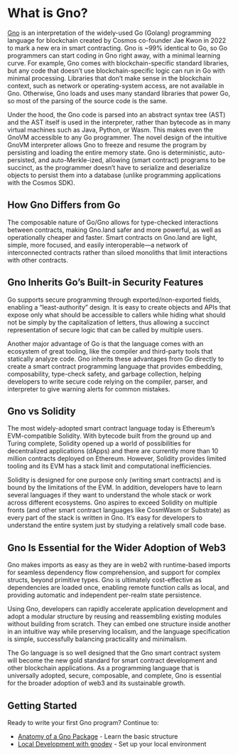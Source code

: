 # What is Gno?

[Gno](https://github.com/gnolang/gno) is an interpretation of the widely-used Go
(Golang) programming language for blockchain created by Cosmos co-founder Jae
Kwon in 2022 to mark a new era in smart contracting. Gno is ~99% identical to
Go, so Go programmers can start coding in Gno right away, with a minimal
learning curve. For example, Gno comes with blockchain-specific standard
libraries, but any code that doesn’t use blockchain-specific logic can run in Go
with minimal processing. Libraries that don’t make sense in the blockchain
context, such as network or operating-system access, are not available in
Gno. Otherwise, Gno loads and uses many standard libraries that power Go, so
most of the parsing of the source code is the same.

Under the hood, the Gno code is parsed into an abstract syntax tree (AST) and
the AST itself is used in the interpreter, rather than bytecode as in many
virtual machines such as Java, Python, or Wasm. This makes even the GnoVM
accessible to any Go programmer. The novel design of the intuitive GnoVM
interpreter allows Gno to freeze and resume the program by persisting and
loading the entire memory state. Gno is deterministic, auto-persisted, and
auto-Merkle-ized, allowing (smart contract) programs to be succinct, as the
programmer doesn’t have to serialize and deserialize objects to persist them
into a database (unlike programming applications with the Cosmos SDK).

## How Gno Differs from Go

The composable nature of Go/Gno allows for type-checked interactions between
contracts, making Gno.land safer and more powerful, as well as operationally
cheaper and faster. Smart contracts on Gno.land are light, simple, more focused,
and easily interoperable—a network of interconnected contracts rather than
siloed monoliths that limit interactions with other contracts.

## Gno Inherits Go’s Built-in Security Features

Go supports secure programming through exported/non-exported fields, enabling a
“least-authority” design. It is easy to create objects and APIs that expose only
what should be accessible to callers while hiding what should not be simply by
the capitalization of letters, thus allowing a succinct representation of secure
logic that can be called by multiple users.

Another major advantage of Go is that the language comes with an ecosystem of
great tooling, like the compiler and third-party tools that statically analyze
code. Gno inherits these advantages from Go directly to create a smart contract
programming language that provides embedding, composability, type-check safety,
and garbage collection, helping developers to write secure code relying on the
compiler, parser, and interpreter to give warning alerts for common mistakes.

## Gno vs Solidity

The most widely-adopted smart contract language today is Ethereum’s
EVM-compatible Solidity. With bytecode built from the ground up and Turing
complete, Solidity opened up a world of possibilities for decentralized
applications (dApps) and there are currently more than 10 million contracts
deployed on Ethereum. However, Solidity provides limited tooling and its EVM has
a stack limit and computational inefficiencies.

Solidity is designed for one purpose only (writing smart contracts) and is bound
by the limitations of the EVM. In addition, developers have to learn several
languages if they want to understand the whole stack or work across different
ecosystems. Gno aspires to exceed Solidity on multiple fronts (and other smart
contract languages like CosmWasm or Substrate) as every part of the stack is
written in Gno. It’s easy for developers to understand the entire system just by
studying a relatively small code base.

## Gno Is Essential for the Wider Adoption of Web3

Gno makes imports as easy as they are in web2 with runtime-based imports for
seamless dependency flow comprehension, and support for complex structs, beyond
primitive types. Gno is ultimately cost-effective as dependencies are loaded
once, enabling remote function calls as local, and providing automatic and
independent per-realm state persistence.

Using Gno, developers can rapidly accelerate application development and adopt a
modular structure by reusing and reassembling existing modules without building
from scratch. They can embed one structure inside another in an intuitive way
while preserving localism, and the language specification is simple,
successfully balancing practicality and minimalism.

The Go language is so well designed that the Gno smart contract system will
become the new gold standard for smart contract development and other blockchain
applications. As a programming language that is universally adopted, secure,
composable, and complete, Gno is essential for the broader adoption of web3 and
its sustainable growth.

## Getting Started

Ready to write your first Gno program? Continue to:
- [Anatomy of a Gno Package](./anatomy-of-a-gno-package.md) - Learn the basic structure
- [Local Development with gnodev](./local-dev-with-gnodev.md) - Set up your local environment
